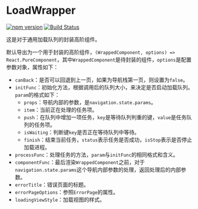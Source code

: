 # LoadWrapper

[![npm version](https://img.shields.io/npm/v/@hecom/wrapper-load.svg?style=flat)](https://www.npmjs.com/package/@hecom/wrapper-load)
[![Build Status](https://travis-ci.org/hecom-rn/LoadWrapper.svg?branch=master)](https://travis-ci.org/hecom-rn/LoadWrapper)

这是对于通用加载队列的封装高阶组件。

默认导出为一个用于封装的高阶组件，`(WrappedComponent, options) => React.PureComponent`，其中`WrappedComponent`是待封装的组件，`options`是配置参数对象，属性如下：

* `canBack`：是否可以回退到上一页，如果为导航栈第一页，则设置为`false`。
* `initFunc`：初始化方法，根据调用后的队列大小，来决定是否启动加载队列。`param`的格式如下：
  * `props`：导航内部的参数，是`navigation.state.params`。
  * `item`：当前正在处理的任务项。
  * `push`：在队列中增加一项任务，`key`是等待队列判重的键，`value`是任务队列的任务项。
  * `isWaiting`：判断键`key`是否正在等待队列中等待。
  * `finish`：结束当前任务，`status`表示任务是否成功，`isStop`表示是否停止加载进程。
* `processFunc`：处理任务的方法，`param`与`initFunc`的相同格式和含义。
* `componentFunc`：最后渲染`WrappedComponent`之前，对于`navigation.state.params`这个导航内部参数的处理，返回处理后的内部参数。
* `errorTitle`：错误页面的标题。
* `errorPageOptions`：参照`ErrorPage`的属性。
* `loadingViewStyle`：加载视图的样式。